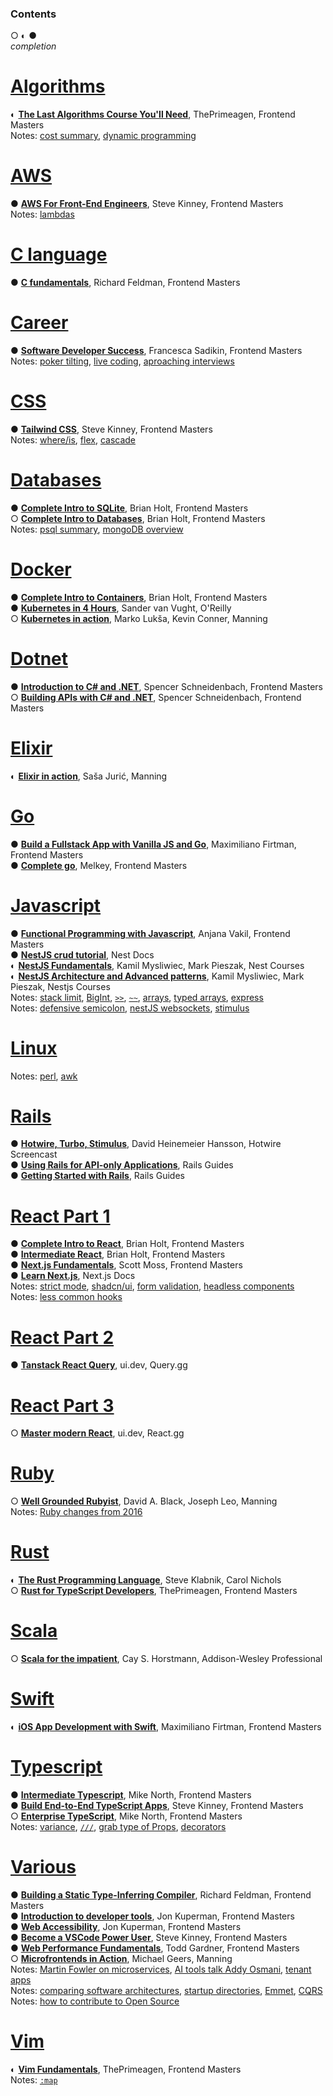 ### Contents
○ ◐ ●  
*completion*

[Algorithms](./algorithms.md)
===============================
◐ [**The Last Algorithms Course You'll Need**](https://github.com/maciej-ka/learning-notes/blob/main/algorithms.md#the-last-algorithms-course-youll-need), ThePrimeagen, Frontend Masters  
Notes: [cost summary](https://github.com/maciej-ka/learning-notes/blob/main/algorithms.md#costs-summary), [dynamic programming](https://github.com/maciej-ka/learning-notes/blob/main/algorithms.md#dynamic-programming)

[AWS](./aws.md)
=================
● [**AWS For Front-End Engineers**](https://github.com/maciej-ka/learning-notes/blob/main/aws.md#aws-for-front-end-engineers), Steve Kinney, Frontend Masters  
Notes: [lambdas](https://github.com/maciej-ka/learning-notes/blob/main/aws.md#lambdas)

[C language](./c.md)
=================
● [**C fundamentals**](https://github.com/maciej-ka/learning-notes/blob/main/c.md#c-fundamentals), Richard Feldman, Frontend Masters

[Career](./career.md)
=======================
● [**Software Developer Success**](https://github.com/maciej-ka/learning-notes/blob/main/career.md#frontend-masters-software-developer-success), Francesca Sadikin, Frontend Masters  
Notes: [poker tilting](https://github.com/maciej-ka/learning-notes/blob/main/career.md#how-to-not-tilt-in-poker), [live coding](https://github.com/maciej-ka/learning-notes/blob/main/career.md#live-coding), [aproaching interviews](https://github.com/maciej-ka/learning-notes/blob/main/career.md#interview)

[CSS](./css.md)
=================
● [**Tailwind CSS**](https://github.com/maciej-ka/learning-notes/blob/main/css.md#tailwind-css-frontend-masters), Steve Kinney, Frontend Masters  
Notes: [where/is](https://github.com/maciej-ka/learning-notes/blob/main/css.md#keep-specificity-low), [flex](https://github.com/maciej-ka/learning-notes/blob/main/css.md#-flex-), [cascade](https://github.com/maciej-ka/learning-notes/blob/main/css.md#cascade)

[Databases](./databases.md)
=============================
● [**Complete Intro to SQLite**](https://github.com/maciej-ka/learning-notes/blob/main/databases.md#complete-intro-to-sqlite), Brian Holt, Frontend Masters  
○ [**Complete Intro to Databases**](https://github.com/maciej-ka/learning-notes/blob/main/databases.md#complete-intro-to-databases), Brian Holt, Frontend Masters  
Notes: [psql summary](https://github.com/maciej-ka/learning-notes/blob/main/databases.md#psql-summary), [mongoDB overview](https://github.com/maciej-ka/learning-notes/blob/main/databases.md#mongo-overview)

[Docker](./docker.md)
=======================
● [**Complete Intro to Containers**](https://github.com/maciej-ka/learning-notes/blob/main/docker.md#complete-intro-to-containers-v2), Brian Holt, Frontend Masters  
● [**Kubernetes in 4 Hours**](https://github.com/maciej-ka/learning-notes/blob/main/docker.md#kubernetes-in-4-hours), Sander van Vught, O'Reilly  
○ [**Kubernetes in action**](https://github.com/maciej-ka/learning-notes/blob/main/docker.md#kubernetes-in-action), Marko Lukša, Kevin Conner, Manning

[Dotnet](./dotnet.md)
=======================
● [**Introduction to C# and .NET**](https://github.com/maciej-ka/learning-notes/blob/main/dotnet.md#introduction-to-c-and-net-spencer-schneidenbach), Spencer Schneidenbach, Frontend Masters  
○ [**Building APIs with C# and .NET**](https://github.com/maciej-ka/learning-notes/blob/main/dotnet.md#building-apis-with-c-and-net), Spencer Schneidenbach, Frontend Masters

[Elixir](./elixir.md)
=======================
◐ [**Elixir in action**](https://github.com/maciej-ka/learning-notes/blob/main/elixir.md#elixir-in-action), Saša Jurić, Manning

[Go](./go.md)
=============
● [**Build a Fullstack App with Vanilla JS and Go**](https://github.com/maciej-ka/learning-notes/blob/main/go.md#build-a-fullstack-app-with-vanilla-js-and-go), Maximiliano Firtman, Frontend Masters  
● [**Complete go**](https://github.com/maciej-ka/learning-notes/blob/main/go.md#complete-go), Melkey, Frontend Masters

[Javascript](./javascript.md)
===============================
● [**Functional Programming with Javascript**](https://github.com/maciej-ka/learning-notes/blob/main/javascript.md#functional-programming-with-javascript-v2), Anjana Vakil, Frontend Masters  
● [**NestJS crud tutorial**](https://github.com/maciej-ka/learning-notes/blob/main/javascript.md#nestjs-docs-crud), Nest Docs  
◐ [**NestJS Fundamentals**](https://github.com/maciej-ka/learning-notes/blob/main/javascript.md#nestjs-fundamentals), Kamil Mysliwiec, Mark Pieszak, Nest Courses  
◐ [**NestJS Architecture and Advanced patterns**](https://github.com/maciej-ka/learning-notes/blob/main/javascript.md#nestjs-architecture-and-advanced-patterns), Kamil Mysliwiec, Mark Pieszak, Nestjs Courses  
Notes: [stack limit](https://github.com/maciej-ka/learning-notes/blob/main/javascript.md#stack-limit), [BigInt](https://github.com/maciej-ka/learning-notes/blob/main/javascript.md#bigint), [`>>`](https://github.com/maciej-ka/learning-notes/blob/main/javascript.md#-operator), [`~~`](https://github.com/maciej-ka/learning-notes/blob/main/javascript.md#-operator-1), [arrays](https://github.com/maciej-ka/learning-notes/blob/main/javascript.md#arrays-in-javascript), [typed arrays](https://github.com/maciej-ka/learning-notes/blob/main/javascript.md#typed-arrays), [express](https://github.com/maciej-ka/learning-notes/blob/main/javascript.md#few-notes-on-express)  
Notes: [defensive semicolon](https://github.com/maciej-ka/learning-notes/blob/main/javascript.md#defensive-semicolon), [nestJS websockets](https://github.com/maciej-ka/learning-notes/blob/main/javascript.md#nestjs-docs-websockets), [stimulus](https://github.com/maciej-ka/learning-notes/blob/main/javascript.md#discoveries-from-stimulus)

[Linux](./linux.md)
=====================
Notes: [perl](https://github.com/maciej-ka/learning-notes/blob/main/linux.md#perl), [awk](https://github.com/maciej-ka/learning-notes/blob/main/linux.md#awk)

[Rails](./rails.md)
=====================
● [**Hotwire, Turbo, Stimulus**](https://github.com/maciej-ka/learning-notes/blob/main/rails.md#hotwire-screencast), David Heinemeier Hansson, Hotwire Screencast  
● [**Using Rails for API-only Applications**](https://github.com/maciej-ka/learning-notes/blob/main/rails.md#using-rails-for-api-only-applications), Rails Guides  
● [**Getting Started with Rails**](https://github.com/maciej-ka/learning-notes/blob/main/rails.md#getting-started-with-rails), Rails Guides

[React Part 1](./react1.md)
=====================
● [**Complete Intro to React**](https://github.com/maciej-ka/learning-notes/blob/main/react1.md#complete-intro-to-react), Brian Holt, Frontend Masters  
● [**Intermediate React**](https://github.com/maciej-ka/learning-notes/blob/main/react1.md#intermediate-react-v6), Brian Holt, Frontend Masters  
● [**Next.js Fundamentals**](https://github.com/maciej-ka/learning-notes/blob/main/react1.md#introduction-to-nextjs-v4), Scott Moss, Frontend Masters  
● [**Learn Next.js**](https://github.com/maciej-ka/learning-notes/blob/main/react1.md#learn-nextjs), Next.js Docs  
Notes: [strict mode](https://github.com/maciej-ka/learning-notes/blob/main/react1.md#strict-mode-1), [shadcn/ui](https://github.com/maciej-ka/learning-notes/blob/main/react1.md#shadcnui-setup), [form validation](https://github.com/maciej-ka/learning-notes/blob/main/react1.md#react-form-validation-libraries), [headless components](https://github.com/maciej-ka/learning-notes/blob/main/react1.md#headless-component-libraries)  
Notes: [less common hooks](https://github.com/maciej-ka/learning-notes/blob/main/react1.md#less-common-hooks)

[React Part 2](./react2.md)
=====================
● [**Tanstack React Query**](https://github.com/maciej-ka/learning-notes/blob/main/react2.md#tan-stack-query-react-query), ui.dev, Query.gg

[React Part 3](./react3.md)
=====================
○ [**Master modern React**](https://github.com/maciej-ka/learning-notes/blob/main/react3.md#reactgg-master-modern-react), ui.dev, React.gg

[Ruby](./ruby.md)
===================
○ [**Well Grounded Rubyist**](https://github.com/maciej-ka/learning-notes/blob/main/ruby.md#well-grounded-rubyist), David A. Black, Joseph Leo, Manning  
Notes: [Ruby changes from 2016](https://github.com/maciej-ka/learning-notes/blob/main/ruby.md#ruby-changes)

[Rust](./rust.md)
===================
◐ [**The Rust Programming Language**](https://github.com/maciej-ka/learning-notes/blob/main/rust.md#the-rust-programming-language), Steve Klabnik, Carol Nichols  
○ [**Rust for TypeScript Developers**](https://github.com/maciej-ka/learning-notes/blob/main/rust.md#frontendmasters-rust-for-typescript-devs), ThePrimeagen, Frontend Masters

[Scala](./scala.md/)
======================
○ [**Scala for the impatient**](https://github.com/maciej-ka/learning-notes/blob/main/scala.md), Cay S. Horstmann, Addison-Wesley Professional

[Swift](./swift.md/)
======================
◐ [**iOS App Development with Swift**](https://github.com/maciej-ka/learning-notes/blob/main/swift.md#ios-app-development-with-swift), Maximiliano Firtman, Frontend Masters

[Typescript](./typescript.md)
===============================
● [**Intermediate Typescript**](https://github.com/maciej-ka/learning-notes/blob/main/typescript.md#intermediate-typescript), Mike North, Frontend Masters  
● [**Build End-to-End TypeScript Apps**](https://github.com/maciej-ka/learning-notes/blob/main/typescript.md#build-end-to-end-typescript-apps), Steve Kinney, Frontend Masters  
○ [**Enterprise TypeScript**](https://github.com/maciej-ka/learning-notes/blob/main/typescript.md#enterprise-typescript), Mike North, Frontend Masters  
Notes: [variance](https://github.com/maciej-ka/learning-notes/blob/main/typescript.md#variance-notes), [`///`](https://github.com/maciej-ka/learning-notes/blob/main/typescript.md#triple-slash-directive), [grab type of Props](https://github.com/maciej-ka/learning-notes/blob/main/typescript.md#grab-type-of-properties-in-react), [decorators](https://github.com/maciej-ka/learning-notes/blob/main/typescript.md#decorators-proposal)

[Various](./various.md)
=========================
● [**Building a Static Type-Inferring Compiler**](https://github.com/maciej-ka/learning-notes/blob/main/various.md#building-a-static-type-inferring-compiler), Richard Feldman, Frontend Masters  
● [**Introduction to developer tools**](https://github.com/maciej-ka/learning-notes/blob/main/various.md#introduction-to-developer-tools-v3), Jon Kuperman, Frontend Masters  
● [**Web Accessibility**](https://github.com/maciej-ka/learning-notes/blob/main/various.md#web-accessibility-v3), Jon Kuperman, Frontend Masters  
● [**Become a VSCode Power User**](https://github.com/maciej-ka/learning-notes/blob/main/various.md#become-a-vscode-power-user), Steve Kinney, Frontend Masters  
● [**Web Performance Fundamentals**](https://github.com/maciej-ka/learning-notes/blob/main/various.md#fudamentals-of-web-performance), Todd Gardner, Frontend Masters  
○ [**Microfrontends in Action**](https://github.com/maciej-ka/learning-notes/blob/main/various.md#microfrontends-1), Michael Geers, Manning  
Notes: [Martin Fowler on microservices](https://github.com/maciej-ka/learning-notes/blob/main/various.md#martin-fowler-microservices), [AI tools talk Addy Osmani](https://github.com/maciej-ka/learning-notes/blob/main/various.md#ai-tools), [tenant apps](https://github.com/maciej-ka/learning-notes/blob/main/various.md#tenant)  
Notes: [comparing software architectures](https://github.com/maciej-ka/learning-notes/blob/main/various.md#comparing-software-architectures), [startup directories](https://github.com/maciej-ka/learning-notes/blob/main/various.md#startup-directories), [Emmet](https://github.com/maciej-ka/learning-notes/blob/main/various.md#emmet), [CQRS](https://github.com/maciej-ka/learning-notes/blob/main/various.md#cqrs-command-query-responsibility-segregation)  
Notes: [how to contribute to Open Source](https://github.com/maciej-ka/learning-notes/blob/main/various.md#how-to-contribute-to-open-source-nextjs)

[Vim](./vim.md)
=================
◐ [**Vim Fundamentals**](https://github.com/maciej-ka/learning-notes/blob/main/vim.md#vim-fundamentals), ThePrimeagen, Frontend Masters  
Notes: [`:map`](https://github.com/maciej-ka/learning-notes/blob/main/vim.md#show-all-mappings-starting-with-t)
